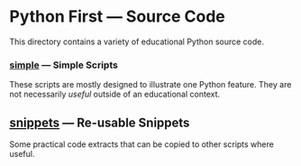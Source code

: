 # Python First — Source Code

This directory contains a variety of educational Python source code.

### [simple](./simple) — Simple Scripts

These scripts are mostly designed to illustrate one Python feature. They are not necessarily *useful* outside of an educational context.

## [snippets](./snippets) — Re-usable Snippets

Some practical code extracts that can be copied to other scripts where useful.
